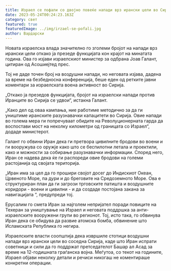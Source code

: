 ```yaml
---
title: Израел се пофали со двојно повеќе напади врз ирански цели во Сирија
date: 2023-05-24T00:24:23.163Z
category: свет
featured: true
featuredImage: ../img/irzael-se-pofali.jpg
author: Вардарски
---
```

Новата израелска влада значително го зголеми бројот на напади врз ирански цели откако ја презеде функцијата кон крајот на минатата година. Ова го изјави израелскиот министер за одбрана Јоав Галант, цитиран од Асошиејтед прес.

Тој не даде точен број на воздушни напади, но неговата изјава, дадена за време на безбедносна конференција, беше еден од ретките јавни коментари за израелската воена активност во Сирија.

„Откако ја презедов функцијата, бројот на израелски напади против Иранците во Сирија се удвои“, истакна Галант.

„Како дел од оваа кампања, ние работиме методично за да ги уништиме иранските разузнавачки капацитети во Сирија. Овие напади во голема мера ги попречуваат обидите на Револуционерната гарда да воспостави мост на неколку километри од границата со Израел“, додаде министерот.

Галант го обвини Иран дека ги претвора цивилните бродови во воени и ги вооружува со оружје како што се беспилотни летала и проектили, како и можности за собирање разузнавачки информации. Според него, Иран се надева дека ќе ги распореди овие бродови на големи растојанија од својата територија.

„Иран има за цел да го прошири својот досег до Индискиот Океан, Црвеното Море, па дури и до бреговите на Средоземното Море. Ова е структуриран план да ги загрози трговските патишта и воздушните коридори - воени и цивилни - и да создаде постојана закана за навигацијата “, предупреди тој.

Ерусалим го смета Иран за најголем непријател поради повиците на Техеран за уништување на Израел и неговата поддршка за анти-израелските вооружени групи во регионот. Тој, исто така, го обвинува Иран дека се обидува да развие атомска бомба, обвинение што Исламската Република го негира.

Израелските власти соопштија дека извршиле стотици воздушни напади врз ирански цели во соседна Сирија, каде што Иран испрати советници и сили да го поддржат претседателот Башар ал Асад за време на 12-годишната граѓанска војна. Меѓутоа, со текот на годините, Израел објави неколку детали и речиси никогаш не коментираше конкретни операции.